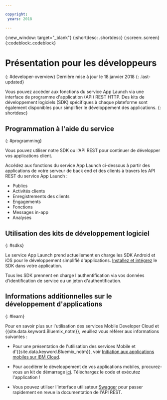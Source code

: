```yaml
---

copyright:
 years: 2018

---
```


{:new_window: target="_blank"}
{:shortdesc: .shortdesc}
{:screen:.screen}
{:codeblock:.codeblock}

# Présentation pour les développeurs
{: #developer-overview}
Dernière mise à jour le 18 janvier 2018
{: .last-updated}

Vous pouvez accéder aux fonctions du service App Launch via une interface de programme d'application (API) REST HTTP. Des kits de développement logiciels (SDK) spécifiques à chaque plateforme sont également disponibles pour simplifier le développement des applications.
{: shortdesc}

## Programmation à l'aide du service
{: #programming}

Vous pouvez utiliser notre SDK ou l'API REST pour continuer de développer vos applications client.

Accédez aux fonctions du service App Launch ci-dessous à partir des applications de votre serveur de back end et des clients à travers les API REST du service App Launch :

 - Publics
 - Activités clients
 - Enregistrements des clients
 - Engagements
 - Fonctions
 - Messages in-app
 - Analyses

## Utilisation des kits de développement logiciel
{: #sdks}

Le service App Launch prend actuellement en charge les SDK Android et iOS pour le développement simplifié d'applications. [Installez et intégrez](install-sdk.html) le SDK dans votre application. 

Tous les SDK prennent en charge l'authentification via vos données d'identification de service ou un jeton d'authentification. 

## Informations additionnelles sur le développement d'applications
{: #learn}

Pour en savoir plus sur l'utilisation des services Mobile Developer Cloud et {{site.data.keyword.Bluemix_notm}}, veuillez vous référer aux informations suivantes :

-   Pour une présentation de l'utilisation des services Mobile et d'{{site.data.keyword.Bluemix_notm}}, voir [Initiation aux applications mobiles sur IBM Cloud](/docs/services/mobile/index.html).

-   Pour accélérer le développement de vos applications mobiles, procurez-vous un kit de démarrage [ici](https://console.bluemix.net/developer/mobile/dashboard). Téléchargez le code et exécutez l'application !

-	Vous pouvez utiliser l'interface utilisateur [Swagger](https://applaunch.ng.bluemix.net/applaunch/) pour passer rapidement en revue la documentation de l'API REST.

